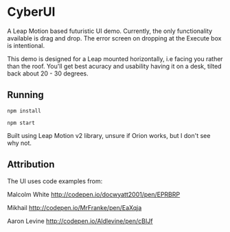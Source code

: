 # CyberUI
A Leap Motion based futuristic UI demo. Currently, the only functionality available is drag and drop. The error screen on dropping at the Execute box is intentional.

This demo is designed for a Leap mounted horizontally, i.e facing you rather than the roof. You'll get best acuracy and usability having it on a desk, tilted back about 20  - 30 degrees.

## Running
`npm install`

`npm start`

Built using Leap Motion v2 library, unsure if Orion works, but I don't see why not.

## Attribution
The UI uses code examples from:

Malcolm White
http://codepen.io/docwyatt2001/pen/EPRBRP

Mikhail
http://codepen.io/MrFranke/pen/EaXqja

Aaron Levine
http://codepen.io/Aldlevine/pen/cBIJf
